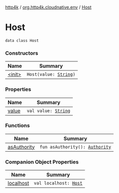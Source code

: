 [http4k](../../index.md) / [org.http4k.cloudnative.env](../index.md) / [Host](./index.md)

# Host

`data class Host`

### Constructors

| Name | Summary |
|---|---|
| [&lt;init&gt;](-init-.md) | `Host(value: `[`String`](https://kotlinlang.org/api/latest/jvm/stdlib/kotlin/-string/index.html)`)` |

### Properties

| Name | Summary |
|---|---|
| [value](value.md) | `val value: `[`String`](https://kotlinlang.org/api/latest/jvm/stdlib/kotlin/-string/index.html) |

### Functions

| Name | Summary |
|---|---|
| [asAuthority](as-authority.md) | `fun asAuthority(): `[`Authority`](../-authority/index.md) |

### Companion Object Properties

| Name | Summary |
|---|---|
| [localhost](localhost.md) | `val localhost: `[`Host`](./index.md) |
